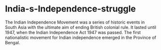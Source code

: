 # India-s-Independence-struggle
The Indian Independence Movement was a series of historic events in South Asia with the ultimate aim of ending British colonial rule. It lasted until 1947, when the Indian Independence Act 1947 was passed. The first nationalistic movement for Indian independence emerged in the Province of Bengal.
